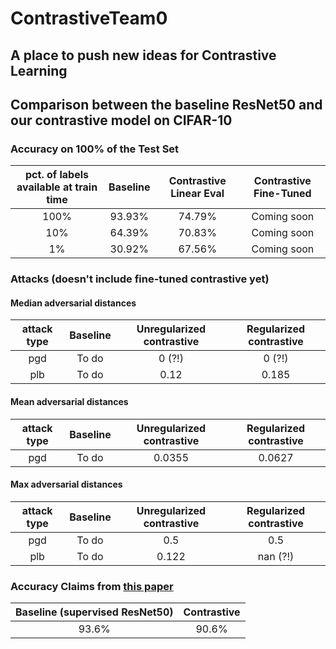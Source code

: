 # ContrastiveTeam0

## A place to push new ideas for Contrastive Learning


## Comparison between the baseline ResNet50 and our contrastive model on CIFAR-10

### Accuracy on 100% of the Test Set

|   pct. of labels available at train time   | Baseline   | Contrastive Linear Eval  | Contrastive Fine-Tuned |
|:-------:|:-----:|:-------:|:---:|
| 100%      | 93.93%   | 74.79%   | Coming soon |
| 10%       | 64.39% |   70.83% | Coming soon |
| 1%        | 30.92% |    67.56%| Coming soon |

### Attacks (doesn't include fine-tuned contrastive yet)

#### Median adversarial distances

| attack type |   Baseline    | Unregularized contrastive   | Regularized contrastive  |
|:----:|:-------------:|:-------------:|:-----:|
pgd  | To do     | 0 (?!) | 0 (?!) |
plb | To do      | 0.12      |   0.185 |

#### Mean adversarial distances

| attack type |   Baseline    | Unregularized contrastive   | Regularized contrastive  |
|:----:|:-------------:|:-------------:|:-----:|
pgd | To do      | 0.0355 | 0.0627 |

#### Max adversarial distances

| attack type |   Baseline    | Unregularized contrastive   | Regularized contrastive  |
|:----:|:-------------:|:-------------:|:-----:|
pgd | To do      | 0.5 | 0.5 |
plb | To do      | 0.122      |   nan (?!) |

### Accuracy Claims from [this paper](https://arxiv.org/pdf/2002.05709.pdf)
| Baseline (supervised ResNet50) | Contrastive |
|:--------:|:--------:|
| 93.6%    | 90.6%    |







